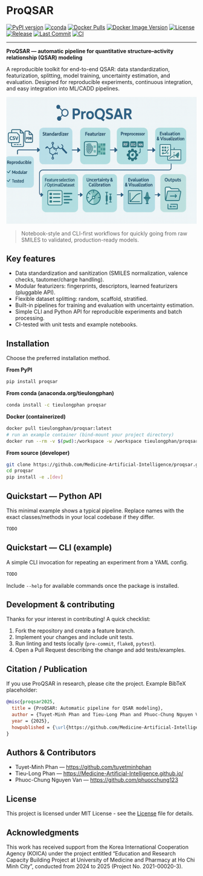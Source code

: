 # ProQSAR

[![PyPI version](https://img.shields.io/pypi/v/proqsar.svg)](https://pypi.org/project/proqsar/)
[![conda](https://img.shields.io/conda/vn/tieulongphan/proqsar.svg?label=conda)](https://anaconda.org/tieulongphan/proqsar)
[![Docker Pulls](https://img.shields.io/docker/pulls/tieulongphan/proqsar.svg)](https://hub.docker.com/r/tieulongphan/proqsar)
[![Docker Image Version](https://img.shields.io/docker/v/tieulongphan/proqsar/latest?label=container)](https://hub.docker.com/r/tieulongphan/proqsar)
[![License](https://img.shields.io/github/license/Medicine-Artificial-Intelligence/proqsar.svg)](https://github.com/Medicine-Artificial-Intelligence/proqsar/blob/main/LICENSE)
[![Release](https://img.shields.io/github/v/release/Medicine-Artificial-Intelligence/proqsar.svg)](https://github.com/Medicine-Artificial-Intelligence/proqsar/releases)
[![Last Commit](https://img.shields.io/github/last-commit/Medicine-Artificial-Intelligence/proqsar.svg)](https://github.com/Medicine-Artificial-Intelligence/proqsar/commits)
[![CI](https://github.com/Medicine-Artificial-Intelligence/proqsar/actions/workflows/test-and-lint.yml/badge.svg?branch=main)](https://github.com/Medicine-Artificial-Intelligence/proqsar/actions/workflows/test-and-lint.yml)

---

**ProQSAR — automatic pipeline for quantitative structure–activity relationship (QSAR) modeling**

A reproducible toolkit for end-to-end QSAR: data standardization, featurization, splitting, model training, uncertainty estimation, and evaluation. Designed for reproducible experiments, continuous integration, and easy integration into ML/CADD pipelines.

![ProQSAR](https://raw.githubusercontent.com/Medicine-Artificial-Intelligence/ProQSAR/main/doc/fig/proqsar.png)

> Notebook-style and CLI-first workflows for quickly going from raw SMILES to validated, production-ready models.


## Key features

- Data standardization and sanitization (SMILES normalization, valence checks, tautomer/charge handling).
- Modular featurizers: fingerprints, descriptors, learned featurizers (pluggable API).
- Flexible dataset splitting: random, scaffold, stratified.
- Built-in pipelines for training and evaluation with uncertainty estimation.
- Simple CLI and Python API for reproducible experiments and batch processing.
- CI-tested with unit tests and example notebooks.


## Installation

Choose the preferred installation method.

**From PyPI**

```bash
pip install proqsar
```

**From conda (anaconda.org/tieulongphan)**

```bash
conda install -c tieulongphan proqsar
```

**Docker (containerized)**

```bash
docker pull tieulongphan/proqsar:latest
# run an example container (bind-mount your project directory)
docker run --rm -v $(pwd):/workspace -w /workspace tieulongphan/proqsar:latest proqsar --help
```

**From source (developer)**

```bash
git clone https://github.com/Medicine-Artificial-Intelligence/proqsar.git
cd proqsar
pip install -e .[dev]
```


## Quickstart — Python API

This minimal example shows a typical pipeline. Replace names with the exact classes/methods in your local codebase if they differ.

```python
TODO
```



## Quickstart — CLI (example)

A simple CLI invocation for repeating an experiment from a YAML config.

```bash
TODO
```

Include `--help` for available commands once the package is installed.

## Development & contributing

Thanks for your interest in contributing! A quick checklist:

1. Fork the repository and create a feature branch.
2. Implement your changes and include unit tests.
3. Run linting and tests locally (`pre-commit`, `flake8`, `pytest`).
4. Open a Pull Request describing the change and add tests/examples.

## Citation / Publication

If you use ProQSAR in research, please cite the project. Example BibTeX placeholder:

```bibtex
@misc{proqsar2025,
  title = {ProQSAR: Automatic pipeline for QSAR modeling},
  author = {Tuyet-Minh Phan and Tieu-Long Phan and Phuoc-Chung Nguyen Van and contributors},
  year = {2025},
  howpublished = {\url{https://github.com/Medicine-Artificial-Intelligence/proqsar}}
}
```

## Authors & Contributors

- Tuyet-Minh Phan — https://github.com/tuyetminhphan
- Tieu-Long Phan — https://Medicine-Artificial-Intelligence.github.io/
- Phuoc-Chung Nguyen Van — https://github.com/phuocchung123


## License

This project is licensed under MIT License - see the [License](LICENSE) file for details.

## Acknowledgments

This work has received support from the Korea International Cooperation Agency (KOICA) under the project entitled “Education and Research Capacity Building Project at University of Medicine and Pharmacy at Ho Chi Minh City”, conducted from 2024 to 2025 (Project No. 2021-00020-3).